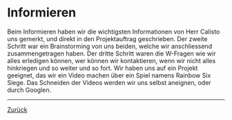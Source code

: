 # Informieren

Beim Informieren haben wir die wichtigsten Informationen von Herr Calisto uns gemerkt, und direkt in den Projektauftrag geschrieben.
Der zweite Schritt war ein Brainstorming von uns beiden, welche wir anschliessend zusammengetragen haben. 
Der dritte Schritt waren die W-Fragen wie wir alles erledigen können, wer können wir kontaktieren, wenn wir nicht alles hinkriegen und so weiter und so fort.
Wir haben uns auf ein Projekt geeignet, das wir ein Video machen über ein Spiel namens Rainbow Six Siege. Das Schneiden der Videos werden wir uns selbst aneignen, oder durch Googlen.

--------------------------------------------------------------------------
[Zurück](README.md)
